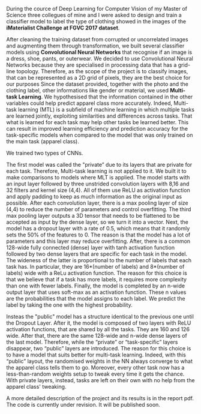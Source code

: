 During the cource of Deep Learning for Computer Vision of my Master of Science three collegues of mine and I 
were asked to design and train a classifier model to label the type of clothing showed in the images of the **iMaterialist Challenge at FGVC 2017 dataset**.

After cleaning the training dataset from corrupted or uncorrelated images and augmenting them through transformation, we built several classifier models using **Convolutional Neural Networks** that recognise if an image is a dress, shoe, pants, or outerwear. 
We decided to use Convolutional Neural Networks because they are specialised in processing data that has a grid-line topology. Therefore, as the scope of the project is to classify images, 
that can be represented as a 2D grid of pixels, they are the best choice for our purposes
Since the dataset provided, together with the photo and the clothing label, other informations like gender or material, we used **Multi-task Learning**. We hypothesised that the information contained in the other variables
could help predict apparel class more accurately. Indeed, Multi-task learning (MTL) is a subfield of machine learning in which multiple tasks are learned jointly, exploiting
similarities and differences across tasks. That what is learned for each task may help other tasks be learned better. This can result in improved learning efficiency and prediction accuracy 
for the task-specific models when compared to the model that was only trained on the main task (apparel class).

We trained two types of CNNs.

The first model was called the "private” due to its layers that are private for each task. Therefore, Multi-task learning is not applied to it. We built it to make comparisons to models where MLT is applied.
The model starts with an input layer followed by three unstrided convolution layers with 8,16 and 32 filters and kernel size (4,4). All of them use ReLU as activation function and apply padding to keep as much information as the original input as possible. After each convolution layer, there is a max pooling layer of size (4,4) to reduce the number of parameters and control overfitting. The third max pooling layer outputs a 3D tensor that needs to be flattened to be accepted as input by the dense layer, so we turn it into a vector. Next, the model has a dropout layer with a rate of 0.5, which means that it randomly sets the 50% of the features to 0. The reason is that the model has a lot of parameters and this layer may reduce overfitting. After, there is a common 128-wide fully connected (dense) layer with tanh activation function followed by two dense layers that are specific for each task in the model.
The wideness of the latter is proportional to the number of labels that each task has. In particular, they are 16*(number of labels) and 8*(number of labels) wide with a ReLu activation function. The reason for this choice is that we believe that if a task has more labels, it requires more complexity than one with fewer labels. Finally, the model is completed by an n-wide output layer that uses soft-max as an activation function. These n values are the probabilities that the model assigns to each label. We predict the label by taking the one with the highest probability.

Insteas the "public" model has a structure identical to the previous one until the Dropout Layer. After it, the model is composed of two layers with ReLU activation functions, that are shared by all the tasks. 
They are 160 and 126 wide. After that, there are the same 128-wide and n-wide dense layers of the last model. Therefore, while the “private” or “task-specific” layers disappear, two “public” layers are introduced. 
The reason for this choice is to have a model that suits better for multi-task learning. Indeed, with this “public” layout, the randomised weights in the NN always converge to what the apparel class tells them to go. 
Moreover, every other task now has a less-than-random weights setup to tweak every time it gets the chance. With private layers, instead, tasks are left on their own with no help from the apparel class' tweaking. 

A more detailed description of the project and its results is in the report pdf.
The code is currently under revision. It will be published soon.

